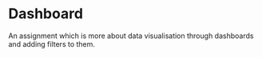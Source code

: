 # Dashboard
An assignment which is more about data visualisation through dashboards and adding filters to them.
